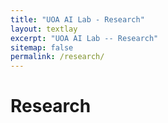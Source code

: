 ```yaml
---
title: "UOA AI Lab - Research"
layout: textlay
excerpt: "UOA AI Lab -- Research"
sitemap: false
permalink: /research/
---
```


# Research